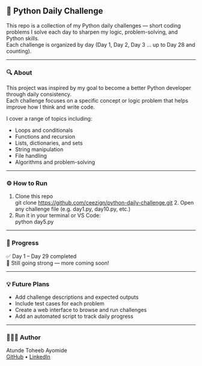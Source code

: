 ## 🐍 Python Daily Challenge

This repo is a collection of my Python daily challenges — short coding problems I solve each day to sharpen my logic, problem-solving, and Python skills.  
Each challenge is organized by day (Day 1, Day 2, Day 3 … up to Day 28 and counting).

---

### 🔍 About
This project was inspired by my goal to become a better Python developer through daily consistency.  
Each challenge focuses on a specific concept or logic problem that helps improve how I think and write code.

I cover a range of topics including:
- Loops and conditionals  
- Functions and recursion  
- Lists, dictionaries, and sets  
- String manipulation  
- File handling  
- Algorithms and problem-solving  

---

### ⚙️ How to Run
1. Clone this repo  
     git clone https://github.com/ceezign/python-daily-challenge.git
   2. Open any challenge file (e.g. day1.py, day10.py, etc.)
3. Run it in your terminal or VS Code:  
     python day5.py
   
---

### 📅 Progress
✅ Day 1 – Day 29 completed  
🚀 Still going strong — more coming soon!

---

### 💡 Future Plans
- Add challenge descriptions and expected outputs  
- Include test cases for each problem  
- Create a web interface to browse and run challenges  
- Add an automated script to track daily progress  

---

### 👨🏽‍💻 Author
Atunde Toheeb Ayomide  
[GitHub](https://github.com/ceezign) • [LinkedIn](https://www.linkedin.com/in/atunde-toheeb-551826313)